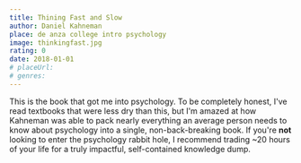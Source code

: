 ```yaml
---
title: Thining Fast and Slow
author: Daniel Kahneman
place: de anza college intro psychology
image: thinkingfast.jpg
rating: 0
date: 2018-01-01
# placeUrl:
# genres:
---
```


This is the book that got me into psychology. To be completely honest, I've read textbooks that were less dry than this, but I'm amazed at how Kahneman was able to pack nearly everything an average person needs to know about psychology into a single, non-back-breaking book. If you're **not** looking to enter the psychology rabbit hole, I recommend trading ~20 hours of your life for a truly impactful, self-contained knowledge dump.
